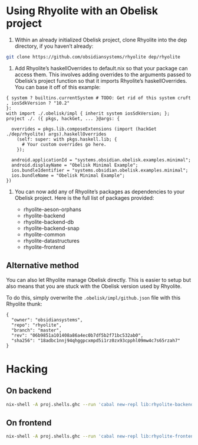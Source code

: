 # Using Rhyolite with an Obelisk project

1. Within an already initialized Obelisk project, clone Rhyolite into
   the dep directory, if you haven’t already:

```bash
git clone https://github.com/obsidiansystems/rhyolite dep/rhyolite
```

1. Add Rhyolite’s haskellOverrides to default.nix so that your package
   can access them. This involves adding overrides to the arguments
   passed to Obelisk’s project function so that it imports Rhyolite’s
   haskellOverrides. You can base it off of this example:

```
{ system ? builtins.currentSystem # TODO: Get rid of this system cruft
, iosSdkVersion ? "10.2"
}:
with import ./.obelisk/impl { inherit system iosSdkVersion; };
project ./. ({ pkgs, hackGet, ... }@args: {

  overrides = pkgs.lib.composeExtensions (import (hackGet ./dep/rhyolite) args).haskellOverrides
    (self: super: with pkgs.haskell.lib; {
      # Your custom overrides go here.
    });

  android.applicationId = "systems.obsidian.obelisk.examples.minimal";
  android.displayName = "Obelisk Minimal Example";
  ios.bundleIdentifier = "systems.obsidian.obelisk.examples.minimal";
  ios.bundleName = "Obelisk Minimal Example";
})
```

1. You can now add any of Rhyolite’s packages as dependencies to your
   Obelisk project. Here is the full list of packages provided:

   - rhyolite-aeson-orphans
   - rhyolite-backend
   - rhyolite-backend-db
   - rhyolite-backend-snap
   - rhyolite-common
   - rhyolite-datastructures
   - rhyolite-frontend

## Alternative method

You can also let Rhyolite manage Obelisk directly. This is easier to
setup but also means that you are stuck with the Obelisk version used
by Rhyolite.

To do this, simply overwrite the ```.obelisk/impl/github.json``` file
with this Rhyolite thunk:

```
{
  "owner": "obsidiansystems",
  "repo": "rhyolite",
  "branch": "master",
  "rev": "06b9851a101408a86a4ec0b7df5b2f71bc532ab0",
  "sha256": "18adbc1nnj94qhggpcxmpd5i1rz0zx93cpphl09mw4c7s65rzah7"
}
```

# Hacking


## On backend

```bash
nix-shell -A proj.shells.ghc --run 'cabal new-repl lib:rhyolite-backend'
```


## On frontend

```bash
nix-shell -A proj.shells.ghc --run 'cabal new-repl lib:rhyolite-frontend'
```
